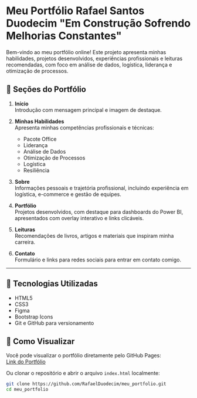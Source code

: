 # Meu Portfólio Rafael Santos Duodecim "Em Construção Sofrendo Melhorias Constantes"

Bem-vindo ao meu portfólio online! Este projeto apresenta minhas habilidades, projetos desenvolvidos, experiências profissionais e leituras recomendadas, com foco em análise de dados, logística, liderança e otimização de processos.

## 🔹 Seções do Portfólio

1. **Início**  
   Introdução com mensagem principal e imagem de destaque.

2. **Minhas Habilidades**  
   Apresenta minhas competências profissionais e técnicas:
   - Pacote Office
   - Liderança
   - Análise de Dados
   - Otimização de Processos
   - Logística
   - Resiliência

3. **Sobre**  
   Informações pessoais e trajetória profissional, incluindo experiência em logística, e-commerce e gestão de equipes.

4. **Portfólio**  
   Projetos desenvolvidos, com destaque para dashboards do Power BI, apresentados com overlay interativo e links clicáveis.

5. **Leituras**  
   Recomendações de livros, artigos e materiais que inspiram minha carreira.
 
6. **Contato**  
   Formulário e links para redes sociais para entrar em contato comigo.

---

## 🔹 Tecnologias Utilizadas
- HTML5
- CSS3
- Figma
- Bootstrap Icons
- Git e GitHub para versionamento

## 🔹 Como Visualizar
Você pode visualizar o portfólio diretamente pelo GitHub Pages:  
[Link do Portfólio](https://RafaelDuodecim.github.io/meu_portfolio/)

Ou clonar o repositório e abrir o arquivo `index.html` localmente:

```bash
git clone https://github.com/RafaelDuodecim/meu_portfolio.git
cd meu_portfolio
